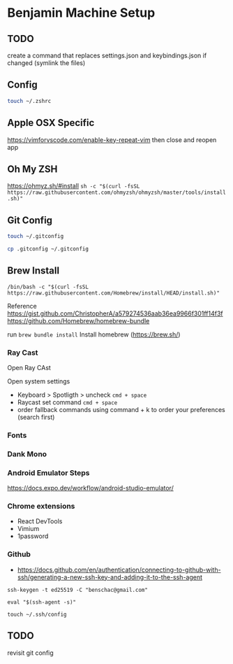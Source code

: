 # Benjamin Machine Setup

## TODO

create a command that replaces settings.json and keybindings.json if changed (symlink the files)

## Config

```bash
touch ~/.zshrc
```

## Apple OSX Specific

https://vimforvscode.com/enable-key-repeat-vim
then close and reopen app

## Oh My ZSH

https://ohmyz.sh/#install
`sh -c "$(curl -fsSL https://raw.githubusercontent.com/ohmyzsh/ohmyzsh/master/tools/install.sh)"`

## Git Config

```bash
touch ~/.gitconfig
```

```bash
cp .gitconfig ~/.gitconfig
```

## Brew Install

`/bin/bash -c "$(curl -fsSL https://raw.githubusercontent.com/Homebrew/install/HEAD/install.sh)"`

Reference
https://gist.github.com/ChristopherA/a579274536aab36ea9966f301ff14f3f
https://github.com/Homebrew/homebrew-bundle

run `brew bundle install`
Install homebrew (https://brew.sh/)

### Ray Cast

Open Ray CAst

Open system settings

- Keyboard > Spotligth > uncheck `cmd + space`
- Raycast set command `cmd + space`
- order fallback commands using command + k to order your preferences (search first)

### Fonts

### Dank Mono

### Android Emulator Steps

https://docs.expo.dev/workflow/android-studio-emulator/

### Chrome extensions

- React DevTools
- Vimium
- 1password


### Github

- https://docs.github.com/en/authentication/connecting-to-github-with-ssh/generating-a-new-ssh-key-and-adding-it-to-the-ssh-agent

`ssh-keygen -t ed25519 -C "benschac@gmail.com"`

`eval "$(ssh-agent -s)"`

`touch ~/.ssh/config`


## TODO
revisit git config
